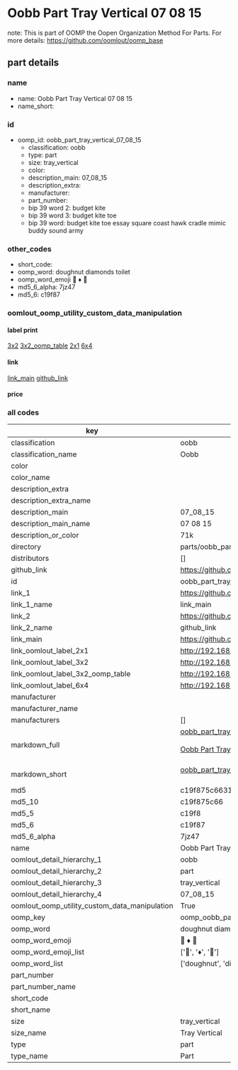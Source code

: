 # Oobb Part Tray Vertical 07 08 15  

note: This is part of OOMP the Oopen Organization Method For Parts. For more details: https://github.com/oomlout/oomp_base

##  part details





### name
* name: Oobb Part Tray Vertical 07 08 15
* name_short: 
### id
* oomp_id: oobb_part_tray_vertical_07_08_15
  * classification: oobb
  * type: part
  * size: tray_vertical
  * color: 
  * description_main: 07_08_15
  * description_extra: 
  * manufacturer: 
  * part_number: 
  * bip 39 word 2: budget kite
  * bip 39 word 3: budget kite toe
  * bip 39 word: budget kite toe essay square coast hawk cradle mimic buddy sound army

### other_codes
* short_code: 
* oomp_word: doughnut diamonds toilet
* oomp_word_emoji :doughnut: :diamonds: :toilet:
* md5_6_alpha: 7jz47
* md5_6: c19f87






### oomlout_oomp_utility_custom_data_manipulation
#### label print
[3x2](http://192.168.1.245:1112/?label=oomp%207jz47)
[3x2_oomp_table](http://192.168.1.107:1112/?label=oomp%207jz47)
[2x1](http://192.168.1.242:1112/?label=oomp%207jz47)
[6x4](http://192.168.1.55:1112/?label=oomp%207jz47)    

#### link

[link_main](https://github.com/oomlout/oomlout_oomp_current_version_messy/tree/main/parts/oobb_part_tray_vertical_07_08_15) [github_link](https://github.com/oomlout/oomlout_oomp_part_src/tree/main/parts/oobb_part_tray_vertical_07_08_15)                             

#### price







### all codes 
| key | value |  
| --- | --- |  
| classification | oobb |  
| classification_name | Oobb |  
| color |  |  
| color_name |  |  
| description_extra |  |  
| description_extra_name |  |  
| description_main | 07_08_15 |  
| description_main_name | 07 08 15 |  
| description_or_color | 71k |  
| directory | parts/oobb_part_tray_vertical_07_08_15 |  
| distributors | [] |  
| github_link | https://github.com/oomlout/oomlout_oomp_part_src/tree/main/parts/oobb_part_tray_vertical_07_08_15 |  
| id | oobb_part_tray_vertical_07_08_15 |  
| link_1 | https://github.com/oomlout/oomlout_oomp_current_version_messy/tree/main/parts/oobb_part_tray_vertical_07_08_15 |  
| link_1_name | link_main |  
| link_2 | https://github.com/oomlout/oomlout_oomp_part_src/tree/main/parts/oobb_part_tray_vertical_07_08_15 |  
| link_2_name | github_link |  
| link_main | https://github.com/oomlout/oomlout_oomp_current_version_messy/tree/main/parts/oobb_part_tray_vertical_07_08_15 |  
| link_oomlout_label_2x1 | http://192.168.1.242:1112/?label=oomp%207jz47 |  
| link_oomlout_label_3x2 | http://192.168.1.245:1112/?label=oomp%207jz47 |  
| link_oomlout_label_3x2_oomp_table | http://192.168.1.107:1112/?label=oomp%207jz47 |  
| link_oomlout_label_6x4 | http://192.168.1.55:1112/?label=oomp%207jz47 |  
| manufacturer |  |  
| manufacturer_name |  |  
| manufacturers | [] |  
| markdown_full | [oobb_part_tray_vertical_07_08_15](https://github.com/oomlout/oomlout_oomp_current_version_messy/tree/main/parts/oobb_part_tray_vertical_07_08_15)<br>[](https://github.com/oomlout/oomlout_oomp_current_version_messy/tree/main/parts/oobb_part_tray_vertical_07_08_15)<br>[Oobb Part Tray Vertical 07 08 15](https://github.com/oomlout/oomlout_oomp_current_version_messy/tree/main/parts/oobb_part_tray_vertical_07_08_15)<br><br> |  
| markdown_short | [oobb_part_tray_vertical_07_08_15](https://github.com/oomlout/oomlout_oomp_current_version_messy/tree/main/parts/oobb_part_tray_vertical_07_08_15)<br><br> |  
| md5 | c19f875c6631ed38b369b4d3c71ec8ec |  
| md5_10 | c19f875c66 |  
| md5_5 | c19f8 |  
| md5_6 | c19f87 |  
| md5_6_alpha | 7jz47 |  
| name | Oobb Part Tray Vertical 07 08 15 |  
| oomlout_detail_hierarchy_1 | oobb |  
| oomlout_detail_hierarchy_2 | part |  
| oomlout_detail_hierarchy_3 | tray_vertical |  
| oomlout_detail_hierarchy_4 | 07_08_15 |  
| oomlout_oomp_utility_custom_data_manipulation | True |  
| oomp_key | oomp_oobb_part_tray_vertical_07_08_15 |  
| oomp_word | doughnut diamonds toilet |  
| oomp_word_emoji | :doughnut: :diamonds: :toilet: |  
| oomp_word_emoji_list | [':doughnut:', ':diamonds:', ':toilet:'] |  
| oomp_word_list | ['doughnut', 'diamonds', 'toilet'] |  
| part_number |  |  
| part_number_name |  |  
| short_code |  |  
| short_name |  |  
| size | tray_vertical |  
| size_name | Tray Vertical |  
| type | part |  
| type_name | Part |  
